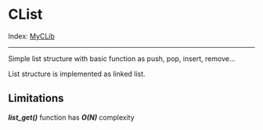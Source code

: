 # CList

Index: [MyCLib](../README.md)

---
Simple list structure with basic function as push, pop, insert, remove...

List structure is implemented as linked list.

## Limitations

***list_get()*** function has ***O(N)*** complexity
